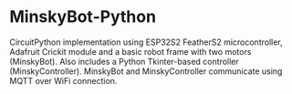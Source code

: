 # MinskyBot-Python
CircuitPython implementation using ESP32S2 FeatherS2 microcontroller, Adafruit Crickit module and a basic robot frame with two motors (MinskyBot). Also includes a Python Tkinter-based controller (MinskyController).  MinskyBot and MinskyController communicate using MQTT over WiFi connection.
